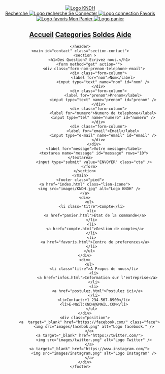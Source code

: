<!DOCTYPE html>
<html lang="fr">

<head>
    <meta charset="utf-8" />
    <title>KNDH-Contact</title>
    <link href="css/style.css" rel="stylesheet" />
    <link href="css/contact.css" rel="stylesheet" />
    <link rel="preconnect" href="https://fonts.googleapis.com">
    <link rel="preconnect" href="https://fonts.gstatic.com" crossorigin>
    <link href="https://fonts.googleapis.com/css2?family=Lobster&family=Lobster+Two:ital@1&display=swap" rel="stylesheet">
    <link rel="preconnect" href="https://fonts.googleapis.com">
    <link rel="preconnect" href="https://fonts.gstatic.com" crossorigin>
    <link href="https://fonts.googleapis.com/css2?family=Alegreya:ital@0;1&family=Lobster&family=Lobster+Two:ital@1&display=swap" rel="stylesheet">
</head>

<body>
    <header class="entete">
        <nav >
            <a href="acceuil.html" class="lien-icone">
                <img src="images/KNDH.jpg" alt="Logo KNDH" />
            </a>
            <div class="liens">
                <a href="recherche.html">Recherche
                    <img src="images/recherche.jpg" alt="Logo recherche">
                </a>
                <a href="se_connecter.html">Se Connecter
                    <img src="images/connection.jpg" alt="Logo connection ">
                </a>
                <a href="favoris.html">Favoris
                    <img src="images/favoris.jpg" alt="Logo favoris ">
                </a>
                <a href="panier.html">Mon Panier
                    <img src="images/panier.jpg" alt="Logo panier">
                </a>
            </div>
        </nav>
        <div>
            <h2 class="menu">
                <a href="acceuil.html">Accueil</a>
                <a href="categories.html">Categories</a>
                <a href="soldes.html">Soldes</a>
                <a href="aide.html">Aide</a>
            </h2>
        </div>
        
    </header>
    <main id="contact" class="section-contact">
        <section >
            <h1>Des Question? Ecrivez nous.</h1>
            <form method="get" action="">
                <div class="form-nom-prenom-telephone-email">
                    <div class="form-column">
                        <label for="nom">Nom</label>
                        <input type="text" name="nom" id="nom" />
                    </div>
                    <div class="form-column">
                        <label for="prenom">Prenom</label>
                        <input type="text" name="prenom" id="prenom" />
                    </div>
                    <div class="form-column">
                        <label for="numero">Numero de telephone</label>
                        <input type="tel" name="numero" id="numero" />
                    </div>
                    <div class="form-column">
                        <label for="email">Email</label>
                        <input type="e-mail" name="email" id="email" />
                    </div>
                </div>
                <label for="message">Votre message</label>
                <textarea name="message" id="message" rows="10"></textarea>
                <input type="submit" value="ENVOYER" class="cta" />
            </form>
        </section>
    </main>
    <footer class="pied">
        <a href="index.html" class="lien-icone">
            <img src="images/KNDH.jpg" alt="Logo KNDH" />
        </a>
        <div>
            <ul>
              <li class="titre">Compte</li>
              <li>
                 <a href="panier.html">Etat de la commande</a>
              </li>
              <li>
                 <a href="compte.html">Gestion de compte</a>
              </li>
              <li>
                 <a href="favoris.html">Centre de preferences</a>
              </li>
            </ul>
        </div>
        <div>
            <ul>
                <li class="titre">A Propos de nous</li>
                <li>
                   <a href="infos.html">Information sur l'entreprise</a>
                </li>
                <li>
                   <a href="postulez.html">Postulez ici</a>
                </li>
                <li>Contact:+1 234-567-8900</li>
                <li>E-Mail:KNDH@GMAIL.COM</li>
              </ul>
        </div>
        <div class="position">
            <a  target="_blank" href="https://facebook.com/" class="face">
                <img src="images/facebok.png" alt="Logo facebook." />
            </a>
            <a target="_blank" href="https://twitter.com/">
                <img src="images/twitter.png" alt="Logo Twitter" />
            </a>
            <a target="_blank" href="https://www.instagram.com/">
                <img src="images/instagram.png" alt="Logo Instagram" />
            </a>
        </div>
    </footer>
</body>

</html>
